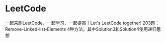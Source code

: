 # LeetCode
一起来刷LeetCode，一起学习，一起提高！Let's LeetCode together!
203题：Remove-Linked-list-Elements 4种方法，其中Solution3和Solution4使用递归思想
